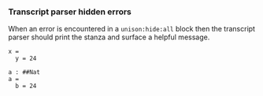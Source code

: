 
### Transcript parser hidden errors

When an error is encountered in a `unison:hide:all` block
then the transcript parser should print the stanza
and surface a helpful message.

```unison:hide:all
x = 
  y = 24
```

```unison:hide:all
a : ##Nat
a = 
  b = 24
```


